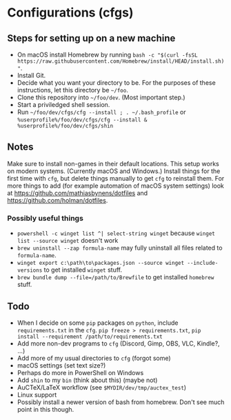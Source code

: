 # Configurations (cfgs)
## Steps for setting up on a new machine
* On macOS install Homebrew by running `bash -c "$(curl -fsSL https://raw.githubusercontent.com/Homebrew/install/HEAD/install.sh)"`.
* Install Git.
* Decide what you want your directory to be. For the purposes of these instructions, let this directory be `~/foo`.
* Clone this repository into `~/foo/dev`. (Most important step.)
* Start a priviledged shell session.
* Run `~/foo/dev/cfgs/cfg --install ; . ~/.bash_profile` or `%userprofile%/foo/dev/cfgs/cfg --install & %userprofile%/foo/dev/cfgs/shin`

## Notes
Make sure to install non-games in their default locations.
This setup works on modern systems. (Currently macOS and Windows.)
Install things for the first time with `cfg`, but delete things manually to get `cfg` to reinstall them.
For more things to add (for example automation of macOS system settings) look at https://github.com/mathiasbynens/dotfiles and https://github.com/holman/dotfiles.
### Possibly useful things
* `powershell -c winget list ^| select-string winget` because `winget list --source winget` doesn't work
* `brew uninstall --zap formula-name` may fully uninstall all files related to `formula-name`.
* `winget export c:\path\to\packages.json --source winget --include-versions` to get installed `winget` stuff.
* `brew bundle dump --file=/path/to/Brewfile` to get installed `homebrew` stuff.

## Todo
* When I decide on some `pip` packages on `python`, include `requirements.txt` in the `cfg`. `pip freeze > requirements.txt`, `pip install --requirement /path/to/requirements.txt`
* Add more non-dev programs to `cfg` (Discord, Gimp, OBS, VLC, Kindle?, ...)
* Add more of my usual directories to `cfg` (forgot some)
* macOS settings (set text size?)
* Perhaps do more in PowerShell on Windows
* Add `shin` to my `bin` (think about this) (maybe not)
* AuCTeX/LaTeX workflow (see `$MYDIR/dev/tmp/auctex_test`)
* Linux support
* Possibly install a newer version of bash from homebrew. Don't see much point in this though.

